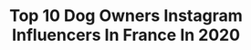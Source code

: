 ---
title: Top 10 Dog Owners Instagram Influencers In France In 2020
description: >-
  Find top dog owners Instagram influencers in France in 2020. Most popular hashtags: #quarantinelife #staysafe #photography #dogslife.
platform: Instagram
profiles:
  - username: "naturewithtom"
    fullname: >-
      Tom Pooley
    location: "France"
    followers: 19701
    engagement: 216
    commentsToLikes: 0.111845
    id: ckap9uqaetpd10i78uou7by4g
    verified: false
    hashtags: "#catbells, #hikingfun, #voomnutrition, #springwatch"
  - username: "joachim_pastor"
    fullname: >-
      Joachim Pastor
    location: "France"
    followers: 17999
    engagement: 389
    commentsToLikes: 0.048138
    id: ck5bwsoiemc7f0i11v01i4icr
    verified: false
    hashtags: "#schipol, #homemadecable, #skycolors, #studiogear"
  - username: "adzmilner"
    fullname: >-
      ADZ MILNER
    location: "France"
    followers: 7712
    engagement: 638
    commentsToLikes: 0.028454
    id: ck8swjmxjeb9h0j78terosqvg
    verified: true
    hashtags: "#thankyoupindersnhs, #itscominghome"
  - username: "dog.lovers.squad"
    fullname: >-
      Dog Memes And Hacks!
    location: "France"
    followers: 14117
    engagement: 153
    commentsToLikes: 0.003339
    id: ck14h63x48q280i19htkpbfm1
    verified: false
    hashtags: "#talkingdogs, #family, #goldendoodle, #photography"
  - username: "kotopopi"
    fullname: >-
      Kotopopi
    location: "France"
    followers: 68248
    engagement: 1441
    commentsToLikes: 0.005850
    id: ck138ckwhfkta0i19w0mg786e
    verified: false
    hashtags: "#vivelafrance, #chatmessage, #nextplease, #funnychat"
  - username: "geralinderachel"
    fullname: >-
      𝔾𝔼ℝ𝔸𝕃𝕀ℕ𝔻𝔼 | Skincare&SelfLove
    location: "France"
    followers: 6202
    engagement: 864
    commentsToLikes: 0.173588
    id: ck6uc5t3idowg0j71r5nws3dq
    verified: false
    hashtags: "#stayhome, #digitalnomads, #newoutfit, #sharinglove"
  - username: "meikojackrussell_"
    fullname: >-
      🐾 Meiko
    location: "France"
    followers: 17753
    engagement: 546
    commentsToLikes: 0.038276
    id: ck0vv20y4n6g20i190wmks7xt
    verified: false
    hashtags: "#dogslife, #doggy, #tiktok, #paques"
  - username: "the.french.pack"
    fullname: >-
      Ouraï et ses frerots
    location: "France"
    followers: 9366
    engagement: 602
    commentsToLikes: 0.039566
    id: ck5zq3xt4tw230i14t0syhgql
    verified: false
    hashtags: "#marcheurblanc, #happydog, #outdoorshooting, #communication"
  - username: "julia_this"
    fullname: >-
      Julia This
    location: "France"
    followers: 7821
    engagement: 539
    commentsToLikes: 0.037044
    id: ck14gyuew7p560i193h4vlya3
    verified: false
    hashtags: "#vwaddict, #kafer, #color, #2019"
  - username: "alexandra__panagiotarou"
    fullname: >-
      Αλεξάνδρα Παναγιώταρου
    location: "France"
    followers: 245318
    engagement: 786
    commentsToLikes: 0.477478
    id: ck5zl0awnkhuw0i14oikiiafk
    verified: false
    hashtags: "#doglife, #myathens, #happymoments, #mypuppy"
---